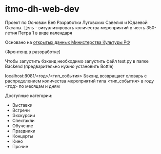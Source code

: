
# itmo-dh-web-dev

Проект по Основам Веб Разработки Луговских Савелия и Юдаевой Оксаны.
Цель - визуализировать количества мероприятий в честь 350-летия Петра 1 в виде календаря

Основано на [открытых данных Министерства Культуры РФ](https://opendata.mkrf.ru/opendata/7705851331-events)

(Фронтенд в разоработке)

Чтобы запустить бэкенд необходимо запустить файл test.py в папке Backend (предварительно нужно установить Bottle)

localhost:8081/<год>/<тип_события>
Бэкэнд возвращает словарь с распределением количества мероприятий типа <тип_события> в году <год> по месяцам и дням

Доступные категории: 
 - Выставки 
 - Встречи 
 - Экскурсии 
 - Спектакли 
 - Обучение 
 - Праздники 
 - Концерты 
 - Кино
 - Прочие
